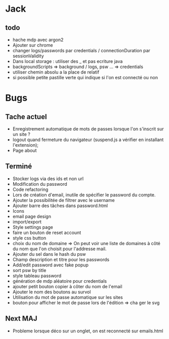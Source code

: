 # Jack

## todo
- hache mdp avec argon2
- Ajouter sur chrome
- changer logs/passwords par credentials / connectionDuration par sessionValidity
- Dans local storage : utiliser des _ et pas ecriture java
- backgroundScripts => background / logs, psw ... => credentials
- utiliser chemin absolu a la place de relatif
- si possible petite pastille verte qui indique si l'on est connecté ou non
# Bugs 

## Tache actuel
- Enregistrement automatique de mots de passes lorsque l'on s'inscrit sur un site ?
- logout quand fermeture du navigateur (suspend.js a vérifier en installant l'extension);
- Page about

## Terminé
- Stocker logs via des ids et non url 
- Modification du password 
- Code refactoring 
- Lors de création d'email, inutile de spécifier le password du compte.
- Ajouter la possibilitée de filtrer avec le username
- Ajouter barre des tâches dans password.html
- Icons
- email page design
- import/export 
- Style settings page
- faire un bouton de reset account
- style css button
- choix du nom de domaine => On peut voir une liste de domaines à côté du nom que l'on choisit pour l'addresse mail.
- Ajouter du sel dans le hash du psw
- Champ description et titre pour les passwords
- Add/edit password avec fake popup
- sort psw by title
- style tableau password
- génération de mdp aléatoire pour credentials
- ajouter petit bouton copier à côter du nom de l'email
- Ajouter le nom des boutons au survol
- Utilisation du mot de passe automatique sur les sites 
- bouton pour afficher le mot de passe lors de l'édition => cha ger le svg


## Next MAJ
- Probleme lorsque déco sur un onglet, on est reconnecté sur emails.html
